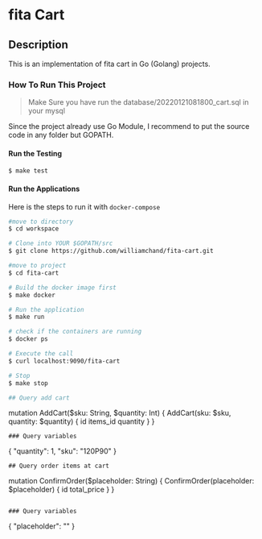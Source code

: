 # fita Cart

## Description
This is an implementation of fita cart in Go (Golang) projects.

### How To Run This Project
> Make Sure you have run the database/20220121081800_cart.sql in your mysql


Since the project already use Go Module, I recommend to put the source code in any folder but GOPATH.

#### Run the Testing

```bash
$ make test
```

#### Run the Applications
Here is the steps to run it with `docker-compose`

```bash
#move to directory
$ cd workspace

# Clone into YOUR $GOPATH/src
$ git clone https://github.com/williamchand/fita-cart.git

#move to project
$ cd fita-cart

# Build the docker image first
$ make docker

# Run the application
$ make run

# check if the containers are running
$ docker ps

# Execute the call
$ curl localhost:9090/fita-cart

# Stop
$ make stop

## Query add cart
```
mutation AddCart($sku: String, $quantity: Int) {
  AddCart(sku: $sku, quantity: $quantity) {
    id
    items_id
    quantity
  }
}

```
### Query variables
```
{
  "quantity": 1,
  "sku": "120P90"
}
```
## Query order items at cart
```
mutation ConfirmOrder($placeholder: String) {
  ConfirmOrder(placeholder: $placeholder) {
    id
    total_price
  }
}
```

### Query variables
```
{
  "placeholder": ""
}
```
